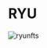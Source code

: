 # RYU

![ryunfts](https://user-images.githubusercontent.com/121312707/235410400-ce637c2a-12d7-4e9f-8758-6b80577576a0.png)
